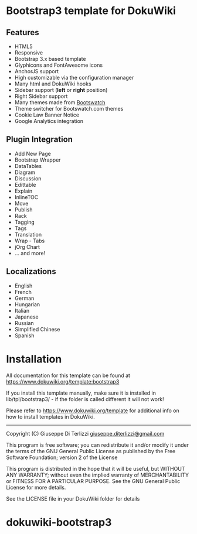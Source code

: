 Bootstrap3 template for DokuWiki
================================

## Features

  * HTML5
  * Responsive
  * Bootstrap 3.x based template
  * Glyphicons and FontAwesome icons
  * AnchorJS support
  * High customizable via the configuration manager
  * Many html and DokuWiki hooks
  * Sidebar support (**left** or **right** position)
  * Right Sidebar support
  * Many themes made from [Bootswatch](https://bootswatch.com)
  * Theme switcher for Bootswatch.com themes
  * Cookie Law Banner Notice
  * Google Analytics integration

## Plugin Integration

  * Add New Page
  * Bootstrap Wrapper
  * DataTables
  * Diagram
  * Discussion
  * Edittable
  * Explain
  * InlineTOC
  * Move
  * Publish
  * Rack
  * Tagging
  * Tags
  * Translation
  * Wrap - Tabs
  * jOrg Chart
  * ... and more!

## Localizations

  * English
  * French
  * German
  * Hungarian
  * Italian
  * Japanese
  * Russian
  * Simplified Chinese
  * Spanish

# Installation

All documentation for this template can be found at
https://www.dokuwiki.org/template:bootstrap3

If you install this template manually, make sure it is installed in
lib/tpl/bootstrap3/ - if the folder is called different it
will not work!

Please refer to https://www.dokuwiki.org/template for additional info
on how to install templates in DokuWiki.


----
Copyright (C) Giuseppe Di Terlizzi <giuseppe.diterlizzi@gmail.com>

This program is free software; you can redistribute it and/or modify
it under the terms of the GNU General Public License as published by
the Free Software Foundation; version 2 of the License

This program is distributed in the hope that it will be useful,
but WITHOUT ANY WARRANTY; without even the implied warranty of
MERCHANTABILITY or FITNESS FOR A PARTICULAR PURPOSE.  See the
GNU General Public License for more details.

See the LICENSE file in your DokuWiki folder for details
# dokuwiki-bootstrap3
